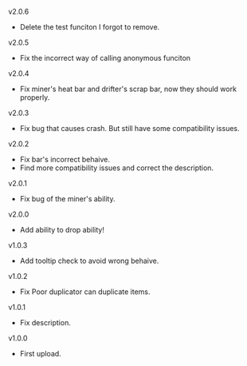 v2.0.6
* Delete the test funciton I forgot to remove.

v2.0.5
* Fix the incorrect way of calling anonymous funciton

v2.0.4
* Fix miner's heat bar and drifter's scrap bar, now they should work properly.

v2.0.3
* Fix bug that causes crash. But still have some compatibility issues.

v2.0.2
* Fix bar's incorrect behaive.
* Find more compatibility issues and correct the description.

v2.0.1
* Fix bug of the miner's ability.

v2.0.0
* Add ability to drop ability!

v1.0.3
* Add tooltip check to avoid wrong behaive.

v1.0.2
* Fix Poor duplicator can duplicate items.

v1.0.1
* Fix description.

v1.0.0
* First upload.
